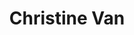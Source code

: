 ---
title: Christine Van
headshot: images/uploads/Christine_Van.jpg
role: Graphics
year: Junior
major: New Media Design
webpage: https://www.instagram.com/friedeggbae/
---